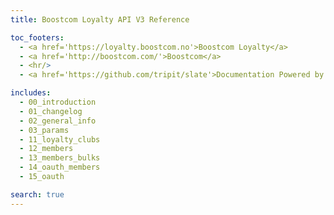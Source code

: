 ```yaml
---
title: Boostcom Loyalty API V3 Reference

toc_footers:
  - <a href='https://loyalty.boostcom.no'>Boostcom Loyalty</a>
  - <a href='http://boostcom.com/'>Boostcom</a>
  - <hr/>
  - <a href='https://github.com/tripit/slate'>Documentation Powered by Slate</a>

includes:
  - 00_introduction
  - 01_changelog
  - 02_general_info
  - 03_params
  - 11_loyalty_clubs
  - 12_members
  - 13_members_bulks
  - 14_oauth_members
  - 15_oauth

search: true
---
```

